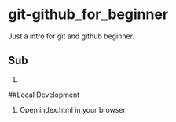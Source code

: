 # git-github_for_beginner

Just a intro for git and github beginner.


## Sub

1.

##Local Development

1. Open index.html in your browser